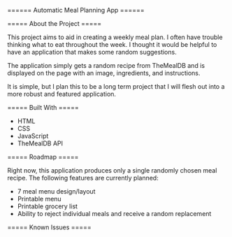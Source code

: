 ====== Automatic Meal Planning App ======

===== About the Project =====

This project aims to aid in creating a weekly meal plan. I often have trouble thinking what to eat throughout the week. I thought it would be helpful to have an application that makes some random suggestions.

The application simply gets a random recipe from TheMealDB and is displayed on the page with an image, ingredients, and instructions.

It is simple, but I plan this to be a long term project that I will flesh out into a more robust and featured application.

===== Built With =====

- HTML
- CSS
- JavaScript
- TheMealDB API

===== Roadmap =====

Right now, this application produces only a single randomly chosen meal recipe. The following features are currently planned:

- 7 meal menu design/layout
- Printable menu
- Printable grocery list
- Ability to reject individual meals and receive a random replacement

===== Known Issues =====

